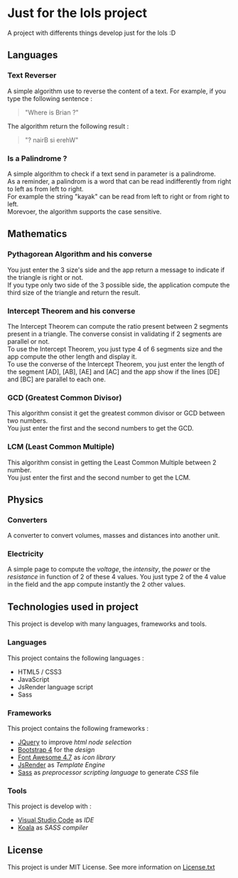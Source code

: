 # Just for the lols project

A project with differents things develop just for the lols :D

## Languages

### Text Reverser 

A simple algorithm use to reverse the content of a text.
For example, if you type the following sentence : 
> "Where is Brian ?"

The algorithm return the following result : 
> "? nairB si erehW" 

### Is a Palindrome ?

A simple algorithm to check if a text send in parameter is a palindrome.  
As a reminder, a palindrom is a word that can be read indifferently from right to left as from left to right.  
For example the string "kayak" can be read from left to right or from right to left.  
Morevoer, the algorithm supports the case sensitive.

## Mathematics 

### Pythagorean Algorithm and his converse

You just enter the 3 size's side and the app return a message to indicate if the triangle is right or not.  
If you type only two side of the 3 possible side, the application compute the third size of the triangle and return the result.

### Intercept Theorem and his converse

The Intercept Theorem can compute the ratio present between 2 segments present in a triangle.
The converse consist in validating if 2 segments are parallel or not.  
To use the Intercept Theorem, you just type 4 of 6 segments size and the app compute the other length and display it.  
To use the converse of the Intercept Theorem, you just enter the length of the segment [AD], [AB], [AE] and [AC] and the app show if the lines [DE] and [BC] are parallel to each one. 

### GCD (Greatest Common Divisor)

This algorithm consist it get the greatest common divisor or GCD between two numbers.  
You just enter the first and the second numbers to get the GCD.

### LCM (Least Common Multiple)

This algorithm consist in getting the Least Common Multiple between 2 number.  
You just enter the first and the second number to get the LCM.

## Physics 

### Converters 

A converter to convert volumes, masses and distances into another unit.

### Electricity

A simple page to compute the *voltage*, the *intensity*, the *power* or the *resistance* in function of 2 of these 4 values.
You just type 2 of the 4 value in the field and the app compute instantly the 2 other values.

## Technologies used in project 

This project is develop with many languages, frameworks and tools.

### Languages 

This project contains the following languages : 
* HTML5 / CSS3
* JavaScript
* JsRender language script
* Sass

### Frameworks

This project contains the following frameworks :
* [JQuery](https://jquery.com/) to improve *html node selection*
* [Bootstrap 4](https://getbootstrap.com/) for the *design*
* [Font Awesome 4.7](https://fontawesome.com/v4.7.0/) as *icon library*
* [JsRender](https://www.jsviews.com/) as *Template Engine*
* [Sass](https://sass-lang.com/) as *preprocessor scripting language* to generate *CSS* file

### Tools

This project is develop with :
* [Visual Studio Code](https://code.visualstudio.com/) as *IDE*
* [Koala](http://koala-app.com/) as *SASS compiler*

## License

This project is under MIT License. See more information on [License.txt](https://github.com/Kero76/just-for-the-lols/blob/develop/LICENSE.txt)